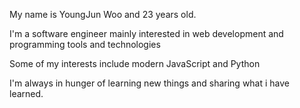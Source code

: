 My name is YoungJun Woo and 23 years old.

I'm a software engineer mainly interested in web development and programming tools and technologies

Some of my interests include modern JavaScript and Python

I'm always in hunger of learning new things and sharing what i have learned.

